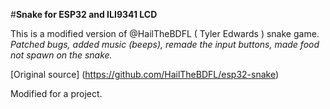 #**Snake for ESP32 and ILI9341 LCD**

This is a modified version of @HailTheBDFL ( Tyler Edwards ) snake game.
 _Patched bugs, added music (beeps), remade the input buttons, made food not spawn on the snake._ 

[Original source] (https://github.com/HailTheBDFL/esp32-snake)

Modified for a project.
